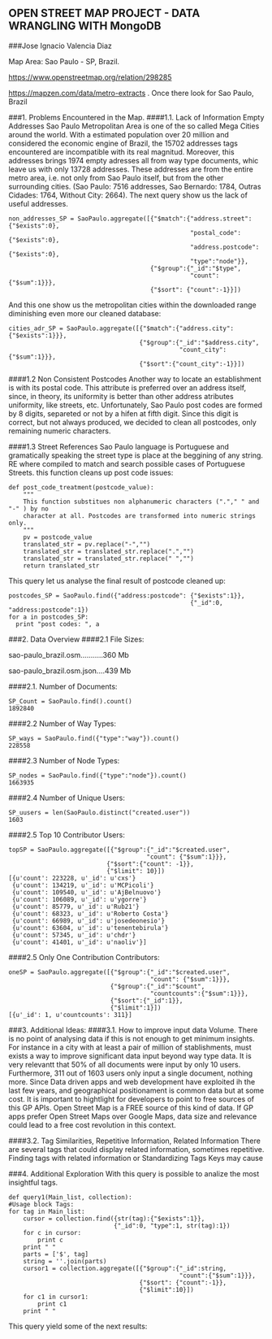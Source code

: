 ## OPEN STREET MAP PROJECT - DATA WRANGLING WITH MongoDB
###Jose Ignacio Valencia Diaz

Map Area: Sao Paulo - SP, Brazil.

https://www.openstreetmap.org/relation/298285

https://mapzen.com/data/metro-extracts . Once there look for Sao Paulo, Brazil

###1. Problems Encountered in the Map.
####1.1. Lack of Information Empty Addresses
Sao Paulo Metropolitan Area is one of the so called Mega Cities around the world. With a estimated population over 20 million and considered the economic engine of Brazil, the 15702 addresses tags encountered are incompatible with its real magnitud.
Moreover, this addresses brings 1974 empty adresses all from way type documents, whic leave us with only 13728 addresses. These addresses are from the entire metro area, i.e. not only from Sao Paulo itself, but from the other surrounding cities. 
(Sao Paulo: 7516 addresses, Sao Bernardo: 1784, Outras Cidades: 1764, Without City: 2664).
The next query show us the lack of useful addresses.

    non_addresses_SP = SaoPaulo.aggregate([{"$match":{"address.street":{"$exists":0},
                                                      "postal_code":{"$exists":0},
                                                      "address.postcode":{"$exists":0},
                                                      "type":"node"}},
                                           {"$group":{"_id":"$type",
                                                      "count":{"$sum":1}}},
                                           {"$sort": {"count":-1}}])
And this one show us the metropolitan cities within the downloaded range diminishing even more our cleaned database:

    cities_adr_SP = SaoPaulo.aggregate([{"$match":{"address.city":{"$exists":1}}},
                                        {"$group":{"_id":"$address.city",
                                                   "count_city":{"$sum":1}}},
                                        {"$sort":{"count_city":-1}}])
####1.2 Non Consistent Postcodes
Another way to locate an establishment is with its postal code. This attribute is preferred over an address itself, since, in theory, its uniformity is better than other address atributes uniformity, like streets, etc. Unfortunately, Sao Paulo post codes are formed by 8 digits, separeted or not by a hifen at fifth digit. Since this digit is correct, but not always produced, we decided to clean all postcodes, only remaining numeric characters.

####1.3 Street References
Sao Paulo language is Portuguese and gramatically speaking the street type is place at the beggining of any string. RE where compiled to match and search possible cases of Portuguese Streets.
this function cleans up post code issues:

    def post_code_treatment(postcode_value):
        """
        This function substitues non alphanumeric characters ("."," " and "-" ) by no 
        character at all. Postcodes are transformed into numeric strings only.
        """
        pv = postcode_value
        translated_str = pv.replace("-","")
        translated_str = translated_str.replace(".","")
        translated_str = translated_str.replace(" ","")    
        return translated_str

This query let us analyse the final result of postcode cleaned up:

    postcodes_SP = SaoPaulo.find({"address:postcode": {"$exists":1}},
                                                      {"_id":0, "address:postcode":1})
    for a in postcodes_SP:
      print "post codes: ", a   

###2. Data  Overview
####2.1 File Sizes:

sao-paulo_brazil.osm...........360 Mb

sao-paulo_brazil.osm.json....439 Mb

####2.1. Number of Documents:
    
    SP_Count = SaoPaulo.find().count()
    1892840
####2.2 Number of Way Types:
    
    SP_ways = SaoPaulo.find({"type":"way"}).count()
    228558

####2.3 Number of Node Types:

    SP_nodes = SaoPaulo.find({"type":"node"}).count()
    1663935

####2.4 Number of Unique Users:
    
    SP_uusers = len(SaoPaulo.distinct("created.user"))
    1603
####2.5 Top 10 Contributor Users:
    
    topSP = SaoPaulo.aggregate([{"$group":{"_id":"$created.user",
                                          "count": {"$sum":1}}},
                               {"$sort":{"count": -1}},
                               {"$limit": 10}])
    [{u'count': 223228, u'_id': u'cxs'}
     {u'count': 134219, u'_id': u'MCPicoli'}
     {u'count': 109540, u'_id': u'AjBelnuovo'}
     {u'count': 106089, u'_id': u'ygorre'}
     {u'count': 85779, u'_id': u'Rub21'}
     {u'count': 68323, u'_id': u'Roberto Costa'}
     {u'count': 66989, u'_id': u'josedeonesio'}
     {u'count': 63604, u'_id': u'tenentebirula'}
     {u'count': 57345, u'_id': u'chdr'}
     {u'count': 41401, u'_id': u'naoliv'}]
####2.5 Only One Contribution Contributors:

    oneSP = SaoPaulo.aggregate([{"$group":{"_id":"$created.user",
                                           "count": {"$sum":1}}},
                                {"$group":{"_id":"$count",
                                           "countcounts":{"$sum":1}}},
                                {"$sort":{"_id":1}},
                                {"$limit":1}])
    [{u'_id': 1, u'countcounts': 311}]

###3. Additional Ideas:
####3.1. How to improve input data Volume.
There is no point of analysing data if this is not enough to get minimum insights.
For instance in a city with at least a pair of million of stablishments, must exists a way to improve significant data input beyond way type data.
It is very relevantt that 50% of all documents were input by only 10 users. Furthermore, 311 out of 1603 users only input a single document, nothing more.
Since Data driven apps and web development have exploited ih the last few years, and geographical positionament is common data but at some cost. It is important to hightlight for developers to point to free sources of this GP APIs. Open Street Map is a FREE source of this kind of data. If GP apps prefer Open Street Maps over Google Maps, data size and relevance could lead to a free cost revolution in this context.

####3.2. Tag Similarities, Repetitive Information, Related Information
There are several tags that could display related information, sometimes repetitive. Finding tags with related information or Standardizing Tags Keys may cause

###4. Additional Exploration
With this query is possible to analize the most insightful tags.
    
    def query1(Main_list, collection):
    #Usage block Tags:
    for tag in Main_list:
        cursor = collection.find({str(tag):{"$exists":1}},
                                 {"_id":0, "type":1, str(tag):1})
        for c in cursor:
            print c
        print " "
        parts = ['$', tag]
        string = ''.join(parts)
        cursor1 = collection.aggregate([{"$group":{"_id":string,
                                                   "count":{"$sum":1}}},
                                        {"$sort": {"count":-1}},
                                        {"$limit":10}])
        for c1 in cursor1:
            print c1
        print " "

This query yield some of the next results:

   
